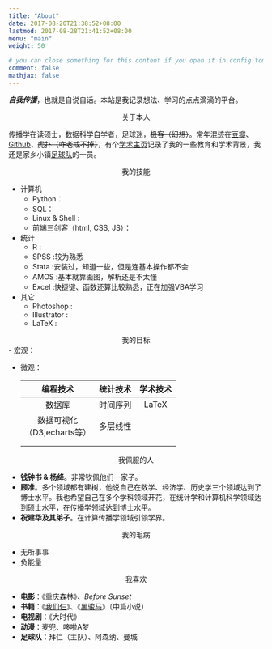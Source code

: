 ```yaml
---
title: "About"
date: 2017-08-20T21:38:52+08:00
lastmod: 2017-08-28T21:41:52+08:00
menu: "main"
weight: 50

# you can close something for this content if you open it in config.toml.
comment: false
mathjax: false
---
```




***自我传播***，也就是自说自话。本站是我记录想法、学习的点点滴滴的平台。



<center>关于本人</center>

传播学在读硕士，数据科学自学者，足球迷，~~极客（幻想）~~。常年混迹在[豆瓣](https://www.douban.com/people/selfcomm/)、[Github](https://github.com/leo1900227)、~~虎扑（咋老戒不掉）~~，有个[学术主页](https://zhilianglin.com)记录了我的一些教育和学术背景，我还是家乡小镇[足球队](http://www.ganglian.club)的一员。

<center>我的技能</center>

- 计算机
  - Python：
  - SQL：
  - Linux & Shell :
  - 前端三剑客（html, CSS, JS）：
- 统计
  - R :
  - SPSS :较为熟悉
  - Stata :安装过，知道一些，但是连基本操作都不会
  - AMOS :基本就靠画图，解析还是不太懂
  - Excel :快捷键、函数还算比较熟悉，正在加强VBA学习
- 其它
  - Photoshop :
  - Illustrator :
  - LaTeX :

<center>我的目标</center>
- 宏观：

- 微观：

  |            编程技术            | 统计技术 | 学术技术 |
  | :----------------------------: | :------: | :------: |
  |             数据库             | 时间序列 |  LaTeX   |
  | 数据可视化<br>（D3,echarts等） | 多层线性 |          |
  |                                |          |          |
  |                                |          |          |


<center>我佩服的人</center>

- **钱钟书 & 杨绛**。非常钦佩他们一家子。
- **顾准**。多个领域都有建树，他说自己在数学、经济学、历史学三个领域达到了博士水平。我也希望自己在多个学科领域开花，在统计学和计算机科学领域达到硕士水平，在传播学领域达到博士水平。
- **祝建华及其弟子**。在计算传播学领域引领学界。

<center>我的毛病</center>

- 无所事事
- 负能量

<center>我喜欢</center>

- **电影**：《重庆森林》、*Before Sunset*
- **书籍**：《[我们仨](https://book.douban.com/subject/1023045/)》、《[黑骏马](https://book.douban.com/subject/1086468/)》（中篇小说）
- **电视剧**：《大时代》
- **动漫**：麦兜、哆啦A梦
- **足球队**：拜仁（主队）、阿森纳、曼城

